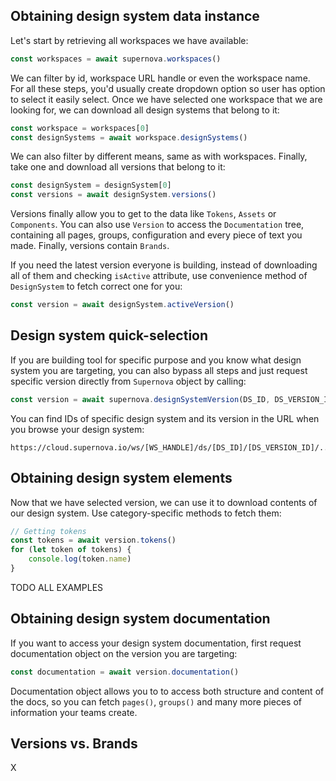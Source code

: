 
## Obtaining design system data instance

Let's start by retrieving all workspaces we have available:

```typescript
const workspaces = await supernova.workspaces()
```

We can filter by id, workspace URL handle or even the workspace name. For all these steps, you'd usually create dropdown option so user has option to select it easily select. Once we have selected one workspace that we are looking for, we can download all design systems that belong to it:

```typescript
const workspace = workspaces[0]
const designSystems = await workspace.designSystems()
```

We can also filter by different means, same as with workspaces. Finally, take one and download all versions that belong to it: 

```typescript
const designSystem = designSystem[0]
const versions = await designSystem.versions()
```

Versions finally allow you to get to the data like `Tokens`, `Assets` or `Components`. You can also use `Version` to access the `Documentation` tree, containing all pages, groups, configuration and every piece of text you made. Finally, versions contain `Brands`.

If you need the latest version everyone is building, instead of downloading all of them and checking `isActive` attribute, use convenience method of `DesignSystem` to fetch correct one for you:

```typescript
const version = await designSystem.activeVersion()
```

## Design system quick-selection

If you are building tool for specific purpose and you know what design system you are targeting, you can also bypass all steps and just request specific version directly from `Supernova` object by calling:

```typescript
const version = await supernova.designSystemVersion(DS_ID, DS_VERSION_ID)
```

You can find IDs of specific design system and its version in the URL when you browse your design system:

```
https://cloud.supernova.io/ws/[WS_HANDLE]/ds/[DS_ID]/[DS_VERSION_ID]/...
```

## Obtaining design system elements

Now that we have selected version, we can use it to download contents of our design system. Use category-specific methods to fetch them: 

```typescript
// Getting tokens
const tokens = await version.tokens()
for (let token of tokens) {
    console.log(token.name)
}
```

TODO ALL EXAMPLES


## Obtaining design system documentation

If you want to access your design system documentation, first request documentation object on the version you are targeting:

```typescript
const documentation = await version.documentation()
```

Documentation object allows you to to access both structure and content of the docs, so you can fetch `pages()`, `groups()` and many more pieces of information your teams create.

## Versions vs. Brands

X